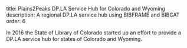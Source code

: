 title: Plains2Peaks DP.LA Service Hub for Colorado and Wyoming
description: A regional DP.LA service hub using BIBFRAME and BIBCAT
order: 6

In 2016 the State of Library of Colorado started up an effort to 
provide a DP.LA service hub for states of Colorado and Wyoming.
